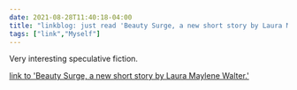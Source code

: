 ```yaml
---
date: 2021-08-28T11:40:18-04:00
title: "linkblog: just read 'Beauty Surge, a new short story by Laura Maylene Walter.'"
tags: ["link","Myself"]
---
```

Very interesting speculative fiction.
 
[link to 'Beauty Surge, a new short story by Laura Maylene Walter.'](https://slate.com/technology/2021/08/beauty-surge-laura-maylene-walter-short-story.html?via=rss)
